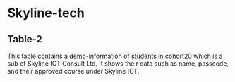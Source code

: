 # Skyline-tech

## Table-2

This table contains a demo-information of students in cohort20 which is a sub of Skyline ICT Consult Ltd. It shows their data such as name, passcode, and their approved course under Skyline ICT.
